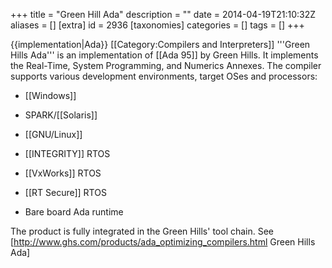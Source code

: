 +++
title = "Green Hill Ada"
description = ""
date = 2014-04-19T21:10:32Z
aliases = []
[extra]
id = 2936
[taxonomies]
categories = []
tags = []
+++

{{implementation|Ada}}
[[Category:Compilers and Interpreters]]
'''Green Hills Ada''' is an implementation of [[Ada 95]] by Green Hills. It implements the Real-Time, System Programming, and Numerics Annexes. The compiler supports various development environments, target OSes and processors:

* [[Windows]]
* SPARK/[[Solaris]]
* [[GNU/Linux]]

* [[INTEGRITY]] RTOS
* [[VxWorks]] RTOS
* [[RT Secure]] RTOS
* Bare board Ada runtime


The product is fully integrated in the Green Hills' tool chain. See [http://www.ghs.com/products/ada_optimizing_compilers.html Green Hills Ada]

